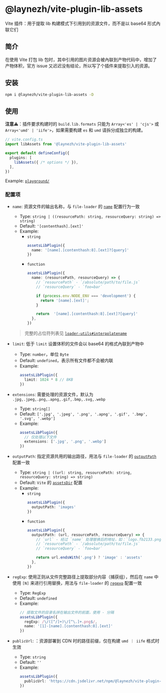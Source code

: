 # @laynezh/vite-plugin-lib-assets

Vite 插件：用于提取 lib 构建模式下引用到的资源文件，而不是以 base64 形式內联它们

## 简介

在使用 Vite 打包 lib 包时，其中引用的图片资源会被內联到产物代码中，增加了产物体积，官方 issue 又迟迟没有结论，所以写了个插件来提取引入的资源。

## 安装

```bash
npm i @laynezh/vite-plugin-lib-assets -D
```

## 使用

**注意⚠️**：插件要求构建时的 `build.lib.formats` 只能为 `Array<'es' | 'cjs'>` 或 `Array<'umd' | 'iife'>`，如果需要构建 `es` 和 `umd` 请拆分成独立的构建。

```ts
// vite.config.ts
import libAssets from '@laynezh/vite-plugin-lib-assets'

export default defineConfig({
  plugins: [
    libAssets({ /* options */ }),
  ],
})
```

Example: [`playground/`](./playground/)

### 配置项

- `name`: 资源文件的输出名称，与 `file-loader` 的 [`name`](https://github.com/webpack-contrib/file-loader#name) 配置行为一致
  - Type: `string | ((resourcePath: string, resourceQuery: string) => string)`
  - Default: `'[contenthash].[ext]'`
  - Example:
    - `string`
      ```typescript
      assetsLibPlugin({
        name: '[name].[contenthash:8].[ext]?[query]'
      })
      ```
    - `function`
      ```typescript
      assetsLibPlugin({
        name: (resourcePath, resourceQuery) => {
          // `resourcePath` - `/absolute/path/to/file.js`
          // `resourceQuery` - `foo=bar`

          if (process.env.NODE_ENV === 'development') {
            return '[name].[ext]';
          }

          return  '[name].[contenthash:8].[ext]?[query]'
        },
      })
      ```
  > 完整的占位符列表见 [`loader-utils#interpolatename`](https://github.com/webpack/loader-utils#interpolatename)

- `limit`: 低于 `limit` 设置体积的文件会以 base64 的格式內联到产物中
  - Type: `number`，单位 `Byte`
  - Default: `undefined`，表示所有文件都不会被内联
  - Example:
    ```typescript
    assetsLibPlugin({
      limit: 1024 * 8 // 8KB
    })
    ```

- `extensions`: 需要处理的资源文件，默认为 `.jpg,.jpeg,.png,.apng,.gif,.bmp,.svg,.webp`
  - Type: `string[]`
  - Default: `['.jpg', '.jpeg', '.png', '.apng', '.gif', '.bmp', '.svg', '.webp']`
  - Example:
    ```typescript
    assetsLibPlugin({
      // 仅处理以下文件
      extensions: ['.jpg', '.png', '.webp']
    })
    ```

- `outputPath`: 指定资源共用的输出路径，用法与 `file-loader` 的 [`outputPath`](https://github.com/webpack-contrib/file-loader#publicpath) 配置一致
  - Type: `string | ((url: string, resourcePath: string, resourceQuery: string) => string)`
  - Default: `Vite` 的 [`assetsDir`](https://vitejs.dev/config/build-options.html#build-assetsdir) 配置
  - Example:
    - `string`
      ```typescript
      assetsLibPlugin({
        outputPath: 'images'
      })
      ```
    - `function`
      ```typescript
      assetsLibPlugin({
        outputPath: (url, resourcePath, resourceQuery) => {
          // `url` - 经过 `name` 处理替换后的地址，如：`logo.fb2133.png`
          // `resourcePath` - `/absolute/path/to/file.js`
          // `resourceQuery` - `foo=bar`

          return url.endsWith('.png') ? 'image' : 'assets'
        },
      })
      ```

- `regExp`: 使用正则从文件完整路径上提取部分内容（捕获组），然后在 `name` 中使用 `[N]` 来进行引用替换，用法与 `file-loader` 的 [`regexp`](https://github.com/webpack-contrib/file-loader#regexp) 配置一致
  - Type: `RegExp`
  - Default: `undefined`
  - Example:
    ```typescript
    // 提取文件的目录名拼在输出文件的前面，使用 - 分隔
    assetsLibPlugin({
      regExp: /\/([^/]+)\/[^\.]+.png$/,
      name: '[1]-[name].[contenthash:8].[ext]'
    })
    ```

- `publicUrl`: ：资源部署到 CDN 时的路径前缀，仅在构建 `umd ｜ iife` 格式时生效
  - Type: `string`
  - Default: `''`
  - Example:
    ```typescript
    assetsLibPlugin({
      publicUrl: 'https://cdn.jsdelivr.net/npm/@laynezh/vite-plugin-lib-assets'
    })
    ```